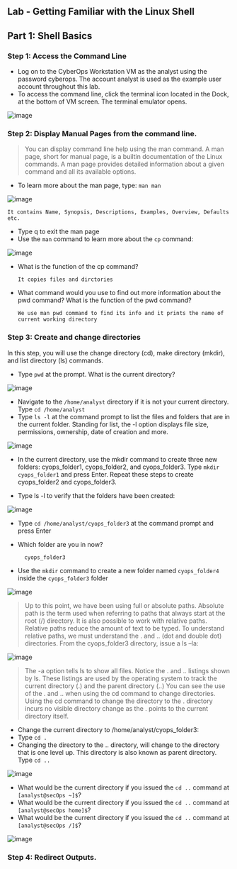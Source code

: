 ## Lab - Getting Familiar with the Linux Shell

## Part 1: Shell Basics

### Step 1: Access the Command Line

* Log on to the CyberOps Workstation VM as the analyst using the password cyberops. The account analyst is used as the example user account throughout this lab.
* To access the command line, click the terminal icon located in the Dock, at the bottom of VM screen. The terminal emulator opens.

![image](https://github.com/tousif13/CISCO_CyberOps/assets/33444140/5e48adc0-6c6e-4b1d-a36a-380d41d0ed30)

### Step 2: Display Manual Pages from the command line.

> You can display command line help using the man command. A man page, short for manual page, is a builtin documentation of the Linux commands. A man page provides detailed information about a given command
and all its available options.

* To learn more about the man page, type: `man man`

![image](https://github.com/tousif13/CISCO_CyberOps/assets/33444140/7dc6b554-3f0c-42b8-b778-432971984272)

    It contains Name, Synopsis, Descriptions, Examples, Overview, Defaults etc.
    
* Type q to exit the man page
* Use the `man` command to learn more about the `cp` command:

![image](https://github.com/tousif13/CISCO_CyberOps/assets/33444140/725ec67c-b506-4732-b681-05f1e9f755b0)

* What is the function of the cp command?

      It copies files and dirctories
      
* What command would you use to find out more information about the pwd command? What is the function of the pwd command?
  
      We use man pwd command to find its info and it prints the name of current working directory
      
### Step 3: Create and change directories

In this step, you will use the change directory (cd), make directory (mkdir), and list directory (ls) commands.

* Type `pwd` at the prompt. What is the current directory?

![image](https://github.com/tousif13/CISCO_CyberOps/assets/33444140/69800ae5-205e-49c4-be23-b6be112c77d8)

* Navigate to the `/home/analyst` directory if it is not your current directory. Type `cd /home/analyst`
* Type `ls -l` at the command prompt to list the files and folders that are in the current folder. Standing for list, the -l option displays file size, permissions, ownership, date of creation and more.

![image](https://github.com/tousif13/CISCO_CyberOps/assets/33444140/0bd90e64-ad76-447f-97f3-3049edd60563)

* In the current directory, use the mkdir command to create three new folders: cyops_folder1, cyops_folder2, and cyops_folder3. Type `mkdir cyops_folder1` and press Enter. Repeat these steps to create cyops_folder2 and cyops_folder3.

* Type ls -l to verify that the folders have been created:

![image](https://github.com/tousif13/CISCO_CyberOps/assets/33444140/ffe7ecd8-9b4a-4b83-95a2-6afb6393053b)

* Type `cd /home/analyst/cyops_folder3` at the command prompt and press Enter
* Which folder are you in now?
            
        cyops_folder3
*  Use the `mkdir` command to create a new folder named `cyops_folder4` inside the `cyops_folder3` folder

![image](https://github.com/tousif13/CISCO_CyberOps/assets/33444140/67e17c1b-ce7b-47a1-9044-7fe552b8d42f)

> Up to this point, we have been using full or absolute paths. Absolute path is the term used when referring
to paths that always start at the root (/) directory. It is also possible to work with relative paths. Relative
paths reduce the amount of text to be typed. To understand relative paths, we must understand the . and
.. (dot and double dot) directories. From the cyops_folder3 directory, issue a ls –la:

![image](https://github.com/tousif13/CISCO_CyberOps/assets/33444140/127da959-4144-4b48-a298-4b1b5182b844)

> The -a option tells ls to show all files. Notice the . and .. listings shown by ls. These listings are used by
the operating system to track the current directory (.) and the parent directory (..) You can see the use of
the . and .. when using the cd command to change directories. Using the cd command to change the
directory to the . directory incurs no visible directory change as the . points to the current directory itself.

* Change the current directory to /home/analyst/cyops_folder3:
* Type `cd .`
* Changing the directory to the .. directory, will change to the directory that is one level up. This directory is also known as parent directory. Type `cd ..`

![image](https://github.com/tousif13/CISCO_CyberOps/assets/33444140/390716b6-510f-44ca-b1fb-c21458475ba9)

* What would be the current directory if you issued the `cd ..` command at `[analyst@secOps ~]$`?
* What would be the current directory if you issued the `cd ..` command at `[analyst@secOps home]$`?
* What would be the current directory if you issued the `cd ..` command at `[analyst@secOps /]$`?

![image](https://github.com/tousif13/CISCO_CyberOps/assets/33444140/ad1141c4-cedf-4086-a196-7f02573a740b)

### Step 4: Redirect Outputs.

